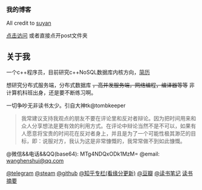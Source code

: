 ### 我的博客

All credit to [suyan](https://github.com/suyan/suyan.github.io)

[点击访问](https://wanghenshui.github.io)
或者直接点开post文件夹

## 关于我
一个c++程序员，目前研究c++NoSQL数据库内核方向，[简历](https://github.com/wanghenshui/resume/blob/master/wqw.pdf)

想研究分布式服务端，分布式数据库 ~~，高并发服务端，网络编程，编译器等等~~ 
非计算机科班出身，还是要不断练习啊。

一切争吵无非读书太少。引自大神tk@tombkeeper

> 我常建议支持我观点的朋友不要在评论里和反对者辩论。因为把时间用来和众人分享想法是更有效的利用方式。在评论中辩论当然不是不可以，如果有人愿意将宝贵的时间花在反对者身上，并且是为了一个可能性极其渺茫的目标，即：说服对方，我认为这是非常慷慨的，我常常做不到如此慷慨。

@微信&&电话&&QQ(base64): MTg4NDQxODk1MzM= 
@email: wanghenshui@qq.com

[@telegram](t.me/wanghenshui) 
[@steam](https://steamcommunity.com/id/wanghenshui/) 
[@github]( https://github.com/wanghenshui/) 
[@知乎专栏(看缘分更新)](https://zhuanlan.zhihu.com/jieyaren) 
[@豆瓣]( https://www.douban.com/people/61740133/) 
[@读书笔记]( https://www.douban.com/people/jieyaren/reviews) 
[读书摘要](https://github.com/wanghenshui/book_review)